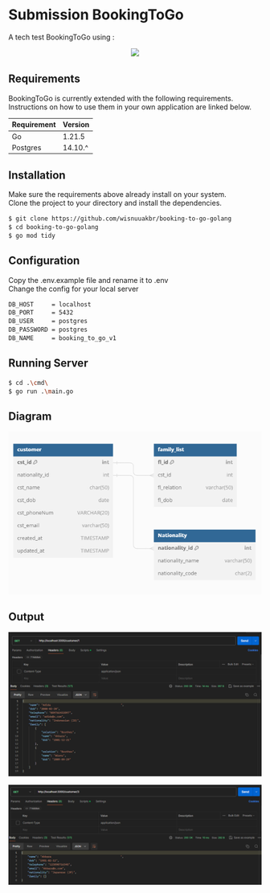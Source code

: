 # Submission BookingToGo

A tech test BookingToGo using :

<p align="center"><a href="https://go.dev" target="_blank"><img src="https://go.dev/blog/go-brand/Go-Logo/SVG/Go-Logo_Blue.svg" width="400"></a></p>

## Requirements

BookingToGo is currently extended with the following requirements.  
Instructions on how to use them in your own application are linked below.

| Requirement | Version |
| ----------- | ------- |
| Go          | 1.21.5  |
| Postgres    | 14.10.^ |

## Installation

Make sure the requirements above already install on your system.  
Clone the project to your directory and install the dependencies.

```bash
$ git clone https://github.com/wisnuuakbr/booking-to-go-golang
$ cd booking-to-go-golang
$ go mod tidy
```

## Configuration

Copy the .env.example file and rename it to .env  
Change the config for your local server

```bash
DB_HOST     = localhost
DB_PORT     = 5432
DB_USER     = postgres
DB_PASSWORD = postgres
DB_NAME     = booking_to_go_v1
```

## Running Server

```bash
$ cd .\cmd\
$ go run .\main.go
```

## Diagram

![Database Diagram](docs/schema_db.png)

## Output

![Output With Family List](docs/output_1.png)

![Output Without Family List](docs/output_2.png)
